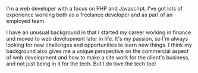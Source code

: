 I'm a web developer with a focus on PHP and Javascript. I've got lots of experience working both as a freelance developer and as part of an employed team.

I have an unusual background in that I started my career working in finance and moved to web development later in life. It's my passion, so I'm always looking for new challenges and opportunities to learn new things. I think my background also gives me a unique perspective on the commercial aspect of web development and how to make a site work for the client's business, and not just being in it for the tech. But I do love the tech too!
